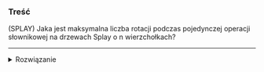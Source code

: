 ### Treść
(SPLAY)
Jaka jest maksymalna liczba rotacji podczas pojedynczej operacji słownikowej na drzewach
Splay o n wierzchołkach?

------
<details><summary>Rozwiązanie</summary>
<p>
    
Mamy O(n) rotacji, ponieważ drzewo na którym wykonujemy operację może być w postaci listy.

przykład
```
e
 d
  c
   b
    a
->
a
   d
  b e
 c